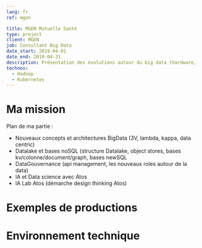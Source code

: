 ```yaml
---
lang: fr
ref: mgen

title: MGEN Mutuelle Santé
type: project
client: MGEN
job: Consultant Big Data 
date_start: 2019-04-01
date_end: 2019-04-31
description: Présentation des évolutions autour du big data (hardware, software, organisation, …).
technos:
  - Hadoop
  - Kubernetes
---
```

# Ma mission
Plan de ma partie :
- Nouveaux concepts et architectures BigData (3V, lambda, kappa, data centric)
- Datalake et bases noSQL (structure Datalake, object stores, bases kv/colonne/document/graph, bases newSQL
- DataGouvernance (api management, les nouveaux roles autour de la data)
- IA et Data science avec Atos
- IA Lab Atos (démarche design thinking Atos)

# Exemples de productions

# Environnement technique